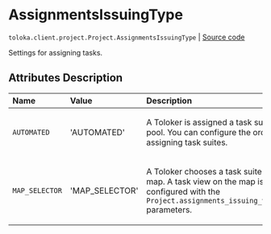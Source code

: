 # AssignmentsIssuingType
`toloka.client.project.Project.AssignmentsIssuingType` | [Source code](https://github.com/Toloka/toloka-kit/blob/v1.1.4/src/client/project/__init__.py#L114)

Settings for assigning tasks.

## Attributes Description

| Name | Value | Description |
| :------| :-----------| :----------| 
`AUTOMATED`|'AUTOMATED'|<p>A Toloker is assigned a task suite from a pool. You can configure the order of assigning task suites.</p>
`MAP_SELECTOR`|'MAP_SELECTOR'|<p>A Toloker chooses a task suite on the map. A task view on the map is configured with the `Project.assignments_issuing_view_config` parameters.</p>
